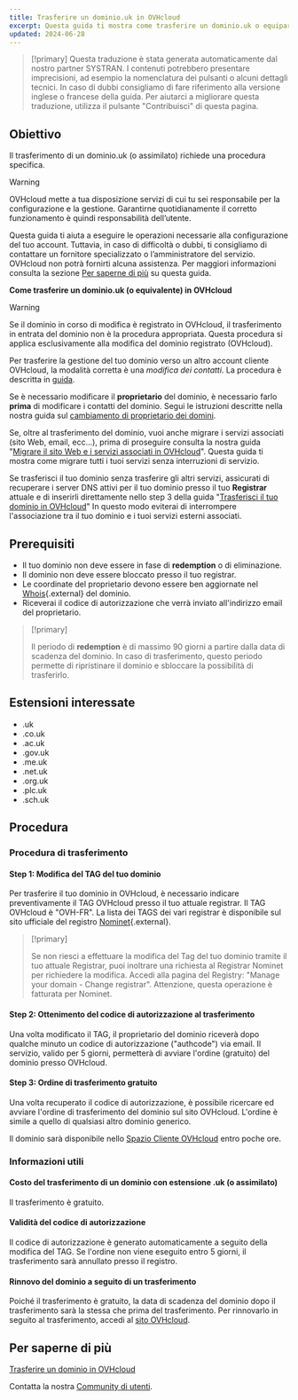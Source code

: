 ```yaml
---
title: Trasferire un dominio.uk in OVHcloud
excerpt: Questa guida ti mostra come trasferire un dominio.uk o equiparato a OVHcloud.
updated: 2024-06-28
---
```


> [!primary]
> Questa traduzione è stata generata automaticamente dal nostro partner SYSTRAN. I contenuti potrebbero presentare imprecisioni, ad esempio la nomenclatura dei pulsanti o alcuni dettagli tecnici. In caso di dubbi consigliamo di fare riferimento alla versione inglese o francese della guida. Per aiutarci a migliorare questa traduzione, utilizza il pulsante "Contribuisci" di questa pagina.
>

## Obiettivo

Il trasferimento di un dominio.uk (o assimilato) richiede una procedura specifica.

> [!warning]
>
> OVHcloud mette a tua disposizione servizi di cui tu sei responsabile per la configurazione e la gestione. Garantirne quotidianamente il corretto funzionamento è quindi responsabilità dell’utente.
>
> Questa guida ti aiuta a eseguire le operazioni necessarie alla configurazione del tuo account. Tuttavia, in caso di difficoltà o dubbi, ti consigliamo di contattare un fornitore specializzato o l’amministratore del servizio. OVHcloud non potrà fornirti alcuna assistenza. Per maggiori informazioni consulta la sezione [Per saperne di più](#go-further) su questa guida.
>

**Come trasferire un dominio.uk (o equivalente) in OVHcloud**

> [!warning]
>
> Se il dominio in corso di modifica è registrato in OVHcloud, il trasferimento in entrata del dominio non è la procedura appropriata. Questa procedura si applica esclusivamente alla modifica del dominio registrato (OVHcloud).
>
> Per trasferire la gestione del tuo dominio verso un altro account cliente OVHcloud, la modalità corretta è una *modifica dei contatti*. La procedura è descritta in [guida](/pages/account_and_service_management/account_information/managing_contacts).
>
> Se è necessario modificare il **proprietario** del dominio, è necessario farlo **prima** di modificare i contatti del dominio. Segui le istruzioni descritte nella nostra guida sul [cambiamento di proprietario dei domini](/pages/web_cloud/domains/trade_domain).
>
> Se, oltre al trasferimento del dominio, vuoi anche migrare i servizi associati (sito Web, email, ecc...), prima di proseguire consulta la nostra guida "[Migrare il sito Web e i servizi associati in OVHcloud](/pages/web_cloud/web_hosting/hosting_migrating_to_ovh)".
> Questa guida ti mostra come migrare tutti i tuoi servizi senza interruzioni di servizio.
>
> Se trasferisci il tuo dominio senza trasferire gli altri servizi, assicurati di recuperare i server DNS attivi per il tuo dominio presso il tuo **Registrar** attuale e di inserirli direttamente nello step 3 della guida "[Trasferisci il tuo dominio in OVHcloud](/pages/web_cloud/domains/transfer_incoming_generic_domain)"
> In questo modo eviterai di interrompere l'associazione tra il tuo dominio e i tuoi servizi esterni associati.
>

## Prerequisiti

- Il tuo dominio non deve essere in fase di **redemption** o di eliminazione.
- Il dominio non deve essere bloccato presso il tuo registrar. 
- Le coordinate del proprietario devono essere ben aggiornate nel [Whois](https://www.nominet.uk/whois/){.external} del dominio.
- Riceverai il codice di autorizzazione che verrà inviato all'indirizzo email del proprietario.

> [!primary]
>
> Il periodo di **redemption** è di massimo 90 giorni a partire dalla data di scadenza del dominio. In caso di trasferimento, questo periodo permette di ripristinare il dominio e sbloccare la possibilità di trasferirlo.

## Estensioni interessate

- .uk
- .co.uk
- .ac.uk
- .gov.uk
- .me.uk
- .net.uk
- .org.uk
- .plc.uk
- .sch.uk

## Procedura

### Procedura di trasferimento

#### Step 1: Modifica del TAG del tuo dominio

Per trasferire il tuo dominio in OVHcloud, è necessario indicare preventivamente il TAG OVHcloud presso il tuo attuale registrar. Il TAG OVHcloud è "OVH-FR". La lista dei TAGS dei vari registrar è disponibile sul sito ufficiale del registro [Nominet](https://registrars.nominet.uk/uk-namespace/registrar-agreement/list-of-registrars/){.external}.

> [!primary]
>
> Se non riesci a effettuare la modifica del Tag del tuo dominio tramite
> il tuo attuale Registrar, puoi inoltrare una richiesta al Registrar
> Nominet per richiedere la modifica.
> Accedi alla pagina del Registry: "Manage your domain - Change registrar".
> Attenzione, questa operazione è fatturata per Nominet.
>

#### Step 2: Ottenimento del codice di autorizzazione al trasferimento

Una volta modificato il TAG, il proprietario del dominio riceverà dopo qualche minuto un codice di autorizzazione ("authcode") via email. Il servizio, valido per 5 giorni, permetterà di avviare l'ordine (gratuito) del dominio presso OVHcloud.

#### Step 3: Ordine di trasferimento gratuito

Una volta recuperato il codice di autorizzazione, è possibile ricercare ed avviare l'ordine di trasferimento del dominio sul sito OVHcloud. L'ordine è simile a quello di qualsiasi altro dominio generico.

Il dominio sarà disponibile nello [Spazio Cliente OVHcloud](/links/manager) entro poche ore.

### Informazioni utili

#### Costo del trasferimento di un dominio con estensione .uk (o assimilato)

Il trasferimento è gratuito.

#### Validità del codice di autorizzazione

Il codice di autorizzazione è generato automaticamente a seguito della modifica del TAG. Se l'ordine non viene eseguito entro 5 giorni, il trasferimento sarà annullato presso il registro.

#### Rinnovo del dominio a seguito di un trasferimento

Poiché il trasferimento è gratuito, la data di scadenza del dominio dopo il trasferimento sarà la stessa che prima del trasferimento. Per rinnovarlo in seguito al trasferimento, accedi al [sito OVHcloud](https://www.ovh.co.uk/cgi-bin/order/renew.cgi).

## Per saperne di più <a name="go-further"></a>

[Trasferire un dominio in OVHcloud](/pages/web_cloud/domains/transfer_incoming_generic_domain)

Contatta la nostra [Community di utenti](/links/community).